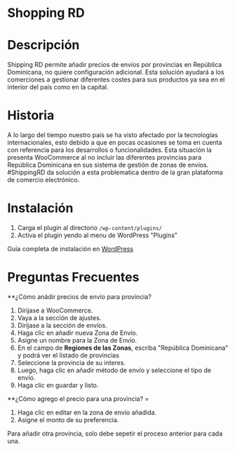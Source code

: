 # Shopping RD


# Descripción
 
Shipping RD permite añadir precios de envíos por provincias en República Dominicana, no quiere configuración adicional. Esta solución ayudará a los comerciones a gestionar diferentes costes para sus productos ya sea en el interior del país como en la capital.

# Historia

A lo largo del tiempo nuestro país se ha visto afectado por la tecnologías internacionales, esto debido a que en pocas ocasiones se toma en cuenta con referencia para los desarrollos o funcionalidades. Esta situación la presenta WooCommerce al no incluir las diferentes provincias para República Dominicana en sus sistema de gestión de zonas de envíos. #ShippingRD da solución a esta problematica dentro de la gran plataforma de comercio electrónico.
 
# Instalación
 
1. Carga el plugin al directorio `/wp-content/plugins/`
1. Activa el plugin yendo al menu de WordPress "Plugins"

Guía completa de instalación en [WordPress](https://anton.agency/woocommerce-envios-por-provincia-republica-dominicana/ "nuestro blog")
 
# Preguntas Frecuentes 
 
**¿Cómo anádir precios de envío para provincia?
 
1. Dirijase a WooCommerce.
2. Vaya a la sección de ajustes.
3. Dirijase a la sección de envíos.
4. Haga clic en añadir nueva Zona de Envío.
5. Asigne un nombre para la Zona de Envío.
6. En el campo de **Regiones de las Zonas**, escriba "República Dominicana" y podrá ver el listado de provincias
7. Seleccione la provincia de su interes.
8. Luego, haga clic en añadir método de envío y seleccione el tipo de envío.
9. Haga clic en guardar y listo.
 
**¿Cómo agrego el precio para una provincia? =
 
 1. Haga clic en editar en la zona de envío añadida.
 2. Asigne el monto de su preferencia.


 Para añadir otra provincia, solo debe sepetir el proceso anterior para cada una.
